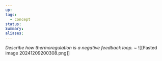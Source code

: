 ```yaml
---
up: 
tags:
  - concept
status: 
Summary:
aliases:
---
```

*Describe how thermoregulation is a negative feedback loop.*
~
![[Pasted image 20241209200308.png]]
<!--SR:!2025-03-24,15,290-->